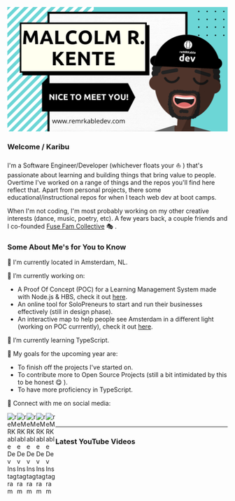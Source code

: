 ![cover](github-banner.png)

### Welcome / Karibu
I'm a Software Engineer/Developer (whichever floats your ⛵ ) that's passionate about learning and building things that bring value to people. Overtime I've worked on a range of things and the repos you'll find here reflect that. Apart from personal projects, there some educational/instructional repos for when I teach web dev at boot camps. 

When I'm not coding, I'm most probably working on my other creative interests (dance, music, poetry, etc). A few years back, a couple friends and I co-founded [Fuse Fam Collective](https://www.fusefam.com/) 🎭 .

### Some About Me's for You to Know

📍 I'm currently located in Amsterdam, NL.

🔭 I’m currently working on:
 - A Proof Of Concept (POC) for a Learning Management System made with Node.js & HBS, check it out [here](https://github.com/reMRKableDev/OnLearn).
 - An online tool for SoloPreneurs to start and run their businesses effectively (still in design phase).
 - An interactive map to help people see Amsterdam in a different light (working on POC currrently), check it out [here](https://github.com/reMRKableDev/a-livestory).

🌱 I’m currently learning TypeScript.

🥅  My goals for the upcoming year are: 
 - To finish off the projects I've started on.
 - To contribute more to Open Source Projects (still a bit intimidated by this to be honest 😋 ).
 - To have more proficiency in TypeScript.
 
🤝  Connect with me on social media:

[<img align="left" alt="reMRKable Dev Instagram" width="22px" src="https://cdn.jsdelivr.net/npm/simple-icons@v4/icons/instagram.svg" />](https://www.instagram.com/remrkabledev/)
[<img align="left" alt="reMRKable Dev Instagram" width="22px" src="https://cdn.jsdelivr.net/npm/simple-icons@v4/icons/facebook.svg" />](https://www.facebook.com/remrkabledev)
[<img align="left" alt="reMRKable Dev Instagram" width="22px" src="https://cdn.jsdelivr.net/npm/simple-icons@v4/icons/youtube.svg" />](https://www.youtube.com/channel/UCI1Z9YtIaqgffwgxnhyOlEg)
[<img align="left" alt="reMRKable Dev Instagram" width="22px" src="https://cdn.jsdelivr.net/npm/simple-icons@v4/icons/linkedin.svg" />](https://www.linkedin.com/in/malcolmkente/)
[<img align="left" alt="reMRKable Dev Instagram" width="22px" src="https://cdn.jsdelivr.net/npm/simple-icons@v4/icons/twitter.svg" />](https://twitter.com/remrkabledev)

<br />

---
### Latest YouTube Videos
<!-- YOUTUBE:START -->
<!-- YOUTUBE:END -->


<!--
**reMRKableDev/reMRKableDev** is a ✨ _special_ ✨ repository because its `README.md` (this file) appears on your GitHub profile.

Here are some ideas to get you started:

- 🔭 I’m currently working on ...
- 🌱 I’m currently learning ...
- 👯 I’m looking to collaborate on ...
- 🤔 I’m looking for help with ...
- 💬 Ask me about ...
- 📫 How to reach me: ...
- 😄 Pronouns: ...
- ⚡ Fun fact: ...
-->
